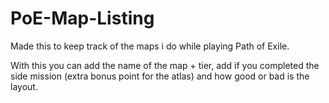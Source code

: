 # PoE-Map-Listing
Made this to keep track of the maps i do while playing Path of Exile.

With this you can add the name of the map + tier, add if you completed the side mission (extra bonus point for the atlas)
and how good or bad is the layout. 
